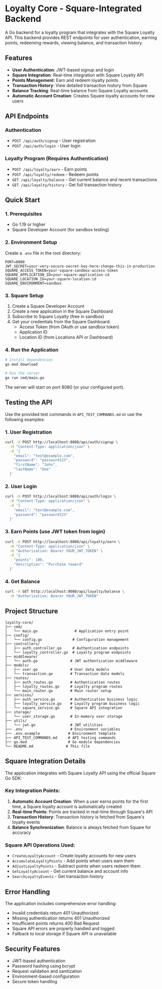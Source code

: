 # Loyalty Core - Square-Integrated Backend

A Go backend for a loyalty program that integrates with the Square Loyalty API. This backend provides REST endpoints for user authentication, earning points, redeeming rewards, viewing balance, and transaction history.

## Features

- **User Authentication**: JWT-based signup and login
- **Square Integration**: Real-time integration with Square Loyalty API
- **Points Management**: Earn and redeem loyalty points
- **Transaction History**: View detailed transaction history from Square
- **Balance Tracking**: Real-time balance from Square Loyalty accounts
- **Automatic Account Creation**: Creates Square loyalty accounts for new users

## API Endpoints

### Authentication
- `POST /api/auth/signup` - User registration
- `POST /api/auth/login` - User login

### Loyalty Program (Requires Authentication)
- `POST /api/loyalty/earn` - Earn points
- `POST /api/loyalty/redeem` - Redeem points
- `GET /api/loyalty/balance` - Get current balance and recent transactions
- `GET /api/loyalty/history` - Get full transaction history

## Quick Start

### 1. Prerequisites
- Go 1.19 or higher
- Square Developer Account (for sandbox testing)

### 2. Environment Setup

Create a `.env` file in the root directory:

```env
PORT=8080
JWT_SECRET=your-very-secure-secret-key-here-change-this-in-production
SQUARE_ACCESS_TOKEN=your-square-sandbox-access-token
SQUARE_APPLICATION_ID=your-square-application-id
SQUARE_LOCATION_ID=your-square-location-id
SQUARE_ENVIRONMENT=sandbox
```

### 3. Square Setup

1. Create a Square Developer Account
2. Create a new application in the Square Dashboard
3. Subscribe to Square Loyalty (free in sandbox)
4. Get your credentials from the Square Dashboard:
   - Access Token (from OAuth or use sandbox token)
   - Application ID
   - Location ID (from Locations API or Dashboard)

### 4. Run the Application

```bash
# Install dependencies
go mod download

# Run the server
go run cmd/main.go
```

The server will start on port 8080 (or your configured port).

## Testing the API

Use the provided test commands in `API_TEST_COMMANDS.md` or use the following examples:

### 1. User Registration
```bash
curl -X POST http://localhost:8080/api/auth/signup \
  -H "Content-Type: application/json" \
  -d '{
    "email": "test@example.com",
    "password": "password123",
    "firstName": "John",
    "lastName": "Doe"
  }'
```

### 2. User Login
```bash
curl -X POST http://localhost:8080/api/auth/login \
  -H "Content-Type: application/json" \
  -d '{
    "email": "test@example.com",
    "password": "password123"
  }'
```

### 3. Earn Points (use JWT token from login)
```bash
curl -X POST http://localhost:8080/api/loyalty/earn \
  -H "Content-Type: application/json" \
  -H "Authorization: Bearer YOUR_JWT_TOKEN" \
  -d '{
    "points": 100,
    "description": "Purchase reward"
  }'
```

### 4. Get Balance
```bash
curl -X GET http://localhost:8080/api/loyalty/balance \
  -H "Authorization: Bearer YOUR_JWT_TOKEN"
```

## Project Structure

```
loyalty-core/
├── cmd/
│   └── main.go                 # Application entry point
├── config/
│   └── config.go              # Configuration management
├── controllers/
│   ├── auth_controller.go     # Authentication endpoints
│   └── loyalty_controller.go  # Loyalty program endpoints
├── middleware/
│   └── auth.go               # JWT authentication middleware
├── models/
│   ├── user.go               # User data models
│   └── transaction.go        # Transaction data models
├── routes/
│   ├── auth_routes.go        # Authentication routes
│   ├── loyalty_routes.go     # Loyalty program routes
│   └── main_router.go        # Main router setup
├── services/
│   ├── auth_service.go       # Authentication business logic
│   ├── loyalty_service.go    # Loyalty program business logic
│   └── square_service.go     # Square API integration
├── storage/
│   └── user_storage.go       # In-memory user storage
├── utils/
│   └── jwt.go                # JWT utilities
├── .env                      # Environment variables
├── .env.example             # Environment template
├── API_TEST_COMMANDS.md     # API testing commands
├── go.mod                   # Go module dependencies
└── README.md               # This file
```

## Square Integration Details

The application integrates with Square Loyalty API using the official Square Go SDK:

### Key Integration Points:
1. **Automatic Account Creation**: When a user earns points for the first time, a Square loyalty account is automatically created
2. **Real-time Points**: Points are tracked in real-time through Square's API
3. **Transaction History**: Transaction history is fetched from Square's loyalty events
4. **Balance Synchronization**: Balance is always fetched from Square for accuracy

### Square API Operations Used:
- `CreateLoyaltyAccount` - Create loyalty accounts for new users
- `AccumulateLoyaltyPoints` - Add points when users earn them
- `AdjustLoyaltyPoints` - Subtract points when users redeem them
- `GetLoyaltyAccount` - Get current balance and account info
- `SearchLoyaltyEvents` - Get transaction history

## Error Handling

The application includes comprehensive error handling:
- Invalid credentials return 401 Unauthorized
- Missing authentication returns 401 Unauthorized
- Insufficient points returns 400 Bad Request
- Square API errors are properly handled and logged
- Fallback to local storage if Square API is unavailable

## Security Features

- JWT-based authentication
- Password hashing using bcrypt
- Request validation and sanitization
- Environment-based configuration
- Secure token handling

